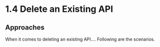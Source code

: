 # 1.4 Delete an Existing API
<scenario description>

## Approaches
When it comes to deleting an existing API.... Following are the scenarios.
